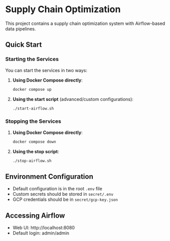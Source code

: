 # Supply Chain Optimization

This project contains a supply chain optimization system with Airflow-based data pipelines.

## Quick Start

### Starting the Services

You can start the services in two ways:

1. **Using Docker Compose directly**:

   ```bash
   docker compose up
   ```

2. **Using the start script** (advanced/custom configurations):
   ```bash
   ./start-airflow.sh
   ```

### Stopping the Services

1. **Using Docker Compose directly**:

   ```bash
   docker compose down
   ```

2. **Using the stop script**:
   ```bash
   ./stop-airflow.sh
   ```

## Environment Configuration

- Default configuration is in the root `.env` file
- Custom secrets should be stored in `secret/.env`
- GCP credentials should be in `secret/gcp-key.json`

## Accessing Airflow

- Web UI: http://localhost:8080
- Default login: admin/admin
